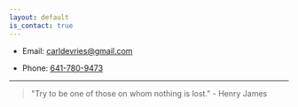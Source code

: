 ```yaml
---
layout: default
is_contact: true
---
```


* Email: [carldevries@gmail.com](mailto:carldevries@gmail.com)

* Phone: [641-780-9473](tel:641-780-9473)

---

> "Try to be one of those on whom nothing is lost." - Henry James